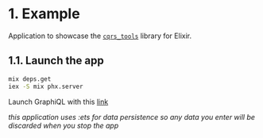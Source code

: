 # 1. Example

Application to showcase the [`cqrs_tools`](https://github.com/trbngr/elixir_cqrs_tools) library for Elixir.

## 1.1. Launch the app

```bash
mix deps.get
iex -S mix phx.server
```

Launch GraphiQL with this [link](http://localhost:4000/graphiql?query=query%20users%20%7B%0A%20%20users(first%3A%205%2C%20status%3A%20ACTIVE)%20%7B%0A%20%20%20%20edges%20%7B%0A%20%20%20%20%20%20node%20%7B%0A%20%20%20%20%20%20%20%20...UserData%0A%20%20%20%20%20%20%7D%0A%20%20%20%20%7D%0A%20%20%7D%0A%7D%0A%0Amutation%20create(%24user%3A%20CreateUserInput!)%20%7B%0A%20%20createUser(input%3A%20%24user)%20%7B%0A%20%20%20%20...UserData%0A%20%20%7D%0A%7D%0A%0Amutation%20suspend(%24userId%3A%20ID!)%20%7B%0A%20%20suspendUser(id%3A%20%24userId)%20%7B%0A%20%20%20%20...UserData%0A%20%20%7D%0A%7D%0A%0Amutation%20reinstate(%24userId%3A%20ID!)%20%7B%0A%20%20reinstateUser(id%3A%20%24userId)%20%7B%0A%20%20%20%20...UserData%0A%20%20%7D%0A%7D%0A%0Afragment%20UserData%20on%20User%20%7B%0A%20%20id%0A%20%20name%0A%20%20email%0A%20%20status%0A%7D%0A&variables=%7B%0A%20%20%22user%22%3A%20%7B%0A%20%20%20%20%22name%22%3A%20%22chris%22%2C%0A%20%20%20%20%22email%22%3A%20%22chris%40example.com%22%0A%20%20%7D%2C%0A%20%20%22userId%22%3A%20%22052c1984-74c9-522f-858f-f04f1d4cc786%22%0A%7D)


_this application uses :ets for data persistence so any data you enter will be discarded when you stop the app_
